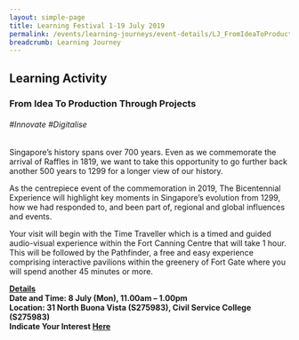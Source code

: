 ```yaml
---
layout: simple-page
title: Learning Festival 1-19 July 2019
permalink: /events/learning-journeys/event-details/LJ_FromIdeaToProductionThroughProjects
breadcrumb: Learning Journey
---
```


## Learning Activity
### From Idea To Production Through Projects 

###### _#Innovate #Digitalise_ 

Singapore’s history spans over 700 years. Even as we commemorate the arrival of Raffles in 1819, we want to take this opportunity to go further back another 500 years to 1299 for a longer view of our history. 

As the centrepiece event of the commemoration in 2019, The Bicentennial Experience will highlight key moments in Singapore’s evolution from 1299, how we had responded to, and been part of, regional and global influences and events. 

Your visit will begin with the Time Traveller which is a timed and guided audio-visual experience within the Fort Canning Centre that will take 1 hour. This will be followed by the Pathfinder, a free and easy experience comprising interactive pavilions within the greenery of Fort Gate where you will spend another 45 minutes or more.

<b><u>Details</u><br>
**Date and Time: 8 July (Mon), 11.00am – 1.00pm** <br>
**Location: 31 North Buona Vista (S275983), Civil Service College (S275983)** <br>
**Indicate Your Interest [Here](https://www.eventbrite.sg/e/from-idea-to-production-through-projects-such-as-formsg-and-gogovsg-tickets-63618330138)** 
